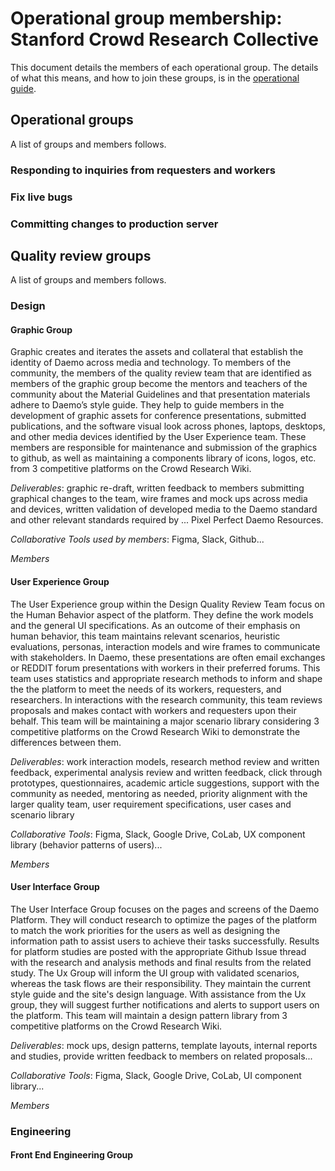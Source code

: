 # Operational group membership: Stanford Crowd Research Collective
This document details the members of each operational group. The details of what this means, and how to join these groups, is in the [operational guide](https://github.com/crowdresearch/collective/blob/master/governance/operations.md).

## Operational groups
A list of groups and members follows.
### Responding to inquiries from requesters and workers
### Fix live bugs
### Committing changes to production server
## Quality review groups
A list of groups and members follows.
### Design
#### Graphic Group
Graphic creates and iterates the assets and collateral that establish the identity of Daemo across media and technology. To members of the community, the members of the quality review team that are identified as members of the graphic group become the mentors and teachers of the community about the Material Guidelines and that presentation materials adhere to Daemo’s style guide. They help to guide members in the development of graphic assets for conference presentations, submitted publications, and the software visual look across phones, laptops, desktops, and other media devices identified by the User Experience team. These members are responsible for maintenance and submission of the graphics to github, as well as maintaining a components library of icons, logos, etc. from 3 competitive platforms on the Crowd Research Wiki.

_Deliverables_: graphic re-draft, written feedback to members submitting graphical changes to the team, wire frames and mock ups across media and devices, written validation of developed media to the Daemo standard and other relevant standards required by ... Pixel Perfect Daemo Resources.

_Collaborative Tools used by members_: Figma, Slack, Github...

_Members_

#### User Experience Group
The User Experience group within the Design Quality Review Team focus on the Human Behavior aspect of the platform. They define the work models and the general UI specifications. As an outcome of their emphasis on human behavior, this team maintains relevant scenarios, heuristic evaluations, personas, interaction models and wire frames to communicate with stakeholders. In Daemo, these presentations are often email exchanges or REDDIT forum presentations with workers in their preferred forums. This team uses statistics and appropriate research methods to inform and shape the the platform to meet the needs of its workers, requesters, and researchers. In interactions with the research community, this team reviews proposals and makes contact with workers and requesters upon their behalf. This team will be maintaining a major scenario library considering 3 competitive platforms on the Crowd Research Wiki to demonstrate the differences between them.

_Deliverables_: work interaction models, research method review and written feedback, experimental analysis review and written feedback, click through prototypes, questionnaires, academic article suggestions, support with the community as needed, mentoring as needed, priority alignment with the larger quality team, user requirement specifications, user cases and scenario library

_Collaborative Tools_: Figma, Slack, Google Drive, CoLab, UX component library (behavior patterns of users)...

_Members_

#### User Interface Group
The User Interface Group focuses on the pages and screens of the Daemo Platform. They will conduct research to optimize the pages of the platform to match the work priorities for the users as well as designing the information path to assist users to achieve their tasks successfully. Results for platform studies are posted with the appropriate Github Issue thread with the research and analysis methods and final results from the related study. The Ux Group will inform the UI group with validated scenarios, whereas the task flows are their responsibility. They maintain the current style guide and the site's design language. With assistance from the Ux group, they will suggest further notifications and alerts to support users on the platform. This team will maintain a design pattern library from 3 competitive platforms on the Crowd Research Wiki.

_Deliverables_: mock ups, design patterns, template layouts, internal reports and studies, provide written feedback to members on related proposals...

_Collaborative Tools_: Figma, Slack, Google Drive, CoLab, UI component library...

_Members_

### Engineering
#### Front End Engineering Group

